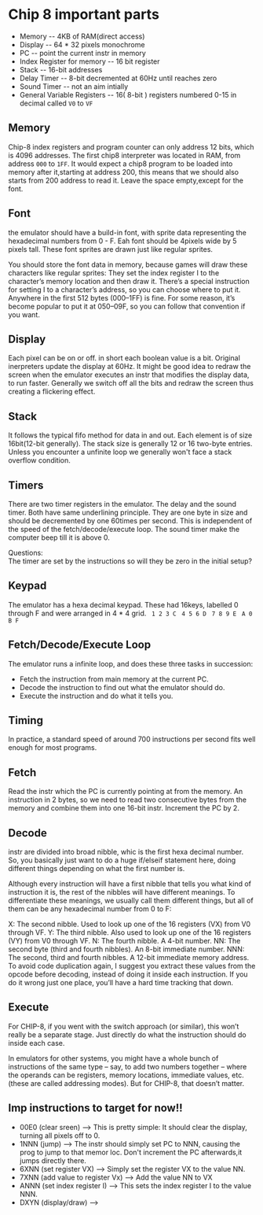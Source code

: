 # Chip 8 important parts

- Memory -- 4KB of RAM(direct access)
- Display -- 64 * 32 pixels monochrome
- PC -- point the current instr in memory
- Index Register for memory -- 16 bit register
- Stack -- 16-bit addresses
- Delay Timer -- 8-bit decremented at 60Hz until reaches zero
- Sound Timer -- not an aim intially
- General Variable Registers -- 16( 8-bit ) registers numbered 0-15 in decimal called `V0` to `VF`

## Memory 
Chip-8 index registers and program counter can only address 12 bits, which is 4096 addresses.
The first chip8 interpreter was located in RAM, from address `000` to `1FF`. It would expect a chip8 program to be loaded into memory after it,starting at address 200, this means that we should also starts from 200 address to read it. 
Leave the space empty,except for the font.

## Font
the emulator should have a build-in font, with sprite data representing the hexadecimal numbers from 0 - F. Eah font should be 4pixels wide by 5 pixels tall. These font sprites are drawn just like regular sprites.

You should store the font data in memory, because games will draw these characters like regular sprites: They set the index register I to the character’s memory location and then draw it. There’s a special instruction for setting I to a character’s address, so you can choose where to put it. Anywhere in the first 512 bytes (000–1FF) is fine. For some reason, it’s become popular to put it at 050–09F, so you can follow that convention if you want.

## Display 
Each pixel can be on or off. in short each boolean value is a bit.
Original inerpreters update the display at 60Hz. It might be good idea to redraw the screen when the emulator executes an instr that modifies the display data, to run faster.
Generally we switch off all the bits and redraw the screen thus creating a flickering effect.

## Stack
It follows the typical fifo method for data in and out. Each element is of size 16bit(12-bit generally). The stack size is generally 12 or 16 two-byte entries. Unless you encounter a unfinite loop we generally won't face a stack overflow condition.

## Timers
There are two timer registers in the emulator. The delay and the sound timer. Both have same underlining principle. They are one byte in size and should be decremented by one  60times per second. This is independent of the speed of the fetch/decode/execute loop. The sound timer make the computer beep till it is above 0.

Questions:\
The timer are set by the instructions so will they be zero in the initial setup?

## Keypad
The emulator has a hexa decimal keypad. These had 16keys, labelled 0 through F and were arranged in 4 * 4 grid.
``` 1 2 3 C``` 
``` 4 5 6 D```
``` 7 8 9 E```
``` A 0 B F```

## Fetch/Decode/Execute Loop 

The emulator runs a infinite loop, and does these three tasks in succession:
- Fetch the instruction from main memory at the current PC.
- Decode the instruction to find out what the emulator should do.
- Execute the instruction and do what it tells you.

## Timing

In practice, a standard speed of around 700 instructions per second fits well enough for most programs.

## Fetch

Read the instr which the PC is currently pointing at from the memory. An instruction in 2 bytes, so we need to read two consecutive bytes from the memory and combine them into one 16-bit instr.
Increment the PC by 2. 

## Decode

instr are divided into broad nibble, whic is the first hexa decimal number. So, you basically just want to do a huge if/elseif statement here, doing different things depending on what the first number is.

Although every instruction will have a first nibble that tells you what kind of instruction it is, the rest of the nibbles will have different meanings. To differentiate these meanings, we usually call them different things, but all of them can be any hexadecimal number from 0 to F:

X: The second nibble. Used to look up one of the 16 registers (VX) from V0 through VF.
Y: The third nibble. Also used to look up one of the 16 registers (VY) from V0 through VF.
N: The fourth nibble. A 4-bit number.
NN: The second byte (third and fourth nibbles). An 8-bit immediate number.
NNN: The second, third and fourth nibbles. A 12-bit immediate memory address.
To avoid code duplication again, I suggest you extract these values from the opcode before decoding, instead of doing it inside each instruction. If you do it wrong just one place, you’ll have a hard time tracking that down.

## Execute

For CHIP-8, if you went with the switch approach (or similar), this won’t really be a separate stage. Just directly do what the instruction should do inside each case.

In emulators for other systems, you might have a whole bunch of instructions of the same type – say, to add two numbers together – where the operands can be registers, memory locations, immediate values, etc. (these are called addressing modes). But for CHIP-8, that doesn’t matter.

## Imp instructions to target for now!!

- 00E0 (clear sreen) --> This is pretty simple: It should clear the display, turning all pixels off to 0.
- 1NNN (jump) --> The instr should simply set PC to NNN, causing the prog to jump to that memor loc. Don't increment the PC afterwards,it jumps directly there.
- 6XNN (set register VX) --> Simply set the register VX to the value NN.
- 7XNN (add value to register Vx) --> Add the value NN to VX
- ANNN (set index register I) --> This sets the index register I to the value NNN.
- DXYN (display/draw) -->

